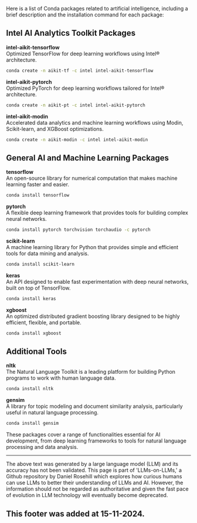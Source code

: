 Here is a list of Conda packages related to artificial intelligence, including a brief description and the installation command for each package:

## Intel AI Analytics Toolkit Packages

**intel-aikit-tensorflow**\
Optimized TensorFlow for deep learning workflows using Intel® architecture.

```bash
conda create -n aikit-tf -c intel intel-aikit-tensorflow
```

**intel-aikit-pytorch**\
Optimized PyTorch for deep learning workflows tailored for Intel® architecture.

```bash
conda create -n aikit-pt -c intel intel-aikit-pytorch
```

**intel-aikit-modin**\
Accelerated data analytics and machine learning workflows using Modin, Scikit-learn, and XGBoost optimizations.

```bash
conda create -n aikit-modin -c intel intel-aikit-modin
```

## General AI and Machine Learning Packages

**tensorflow**\
An open-source library for numerical computation that makes machine learning faster and easier.

```bash
conda install tensorflow
```

**pytorch**\
A flexible deep learning framework that provides tools for building complex neural networks.

```bash
conda install pytorch torchvision torchaudio -c pytorch
```

**scikit-learn**\
A machine learning library for Python that provides simple and efficient tools for data mining and analysis.

```bash
conda install scikit-learn
```

**keras**\
An API designed to enable fast experimentation with deep neural networks, built on top of TensorFlow.

```bash
conda install keras
```

**xgboost**\
An optimized distributed gradient boosting library designed to be highly efficient, flexible, and portable.

```bash
conda install xgboost
```

## Additional Tools

**nltk**\
The Natural Language Toolkit is a leading platform for building Python programs to work with human language data.

```bash
conda install nltk
```

**gensim**\
A library for topic modeling and document similarity analysis, particularly useful in natural language processing.

```bash
conda install gensim
```

These packages cover a range of functionalities essential for AI development, from deep learning frameworks to tools for natural language processing and data analysis.

&#x20;

---

The above text was generated by a large language model (LLM) and its accuracy has not been validated. This page is part of 'LLMs-on-LLMs,' a Github repository by Daniel Rosehill which explores how curious humans can use LLMs to better their understanding of LLMs and AI. However, the information should not be regarded as authoritative and given the fast pace of evolution in LLM technology will eventually become deprecated. 

This footer was added at 15-11-2024.
---